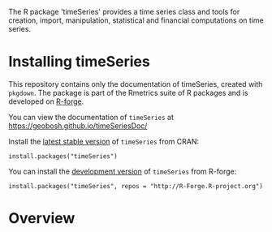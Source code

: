 
The R package 'timeSeries' provides a time series class and tools for creation, import,
manipulation, statistical and financial computations on time series.

# Installing timeSeries

This repository contains only the documentation of timeSeries, created with `pkgdown`.
The package is part of the Rmetrics suite of R packages and is developed on
[R-forge](https://r-forge.r-project.org/projects/rmetrics).

You can view the documentation of `timeSeries` at https://geobosh.github.io/timeSeriesDoc/


Install the [latest stable version](https://cran.r-project.org/package=timeSeries) of
`timeSeries` from CRAN:

    install.packages("timeSeries")


You can install the [development version](https://r-forge.r-project.org/projects/rmetrics) of
`timeSeries` from R-forge:

    install.packages("timeSeries", repos = "http://R-Forge.R-project.org")


# Overview

